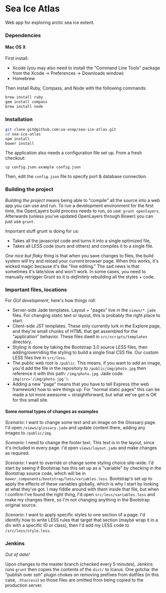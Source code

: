 # Sea Ice Atlas

Web app for exploring arctic sea ice extent.

### Dependencies

#### Mac OS X

First install:

* Xcode (you may also need to install the "Command Line Tools" package from the Xcode -> Preferences -> Downloads window)
* Homebrew

Then install Ruby, Compass, and Node with the following commands:

```bash
brew install ruby
gem install compass
brew install node
```

### Installation

```bash
git clone git@github.com:ua-snap/sea-ice-atlas.git
cd sea-ice-atlas
npm install
bower install
```

The application also needs a configuration file set up.  From a fresh checkout:

```
cp config.json.example config.json
```

Then, edit the ```config.json``` file to specify port & database connection.

### Building the project

*Building the project* means being able to "compile" all the source into a web app you can use and run.  To run a development environment for the first time, the OpenLayers build process needs to run, so use: ```grunt openlayers```.  Afterwards (unless you've updated OpenLayers through Bower) you can just use ```grunt```.

Important stuff grunt is doing for us:

 * Takes all the javascript code and turns it into a single optimized file,
 * Takes all LESS code (ours and others) and compiles it to a single file.

*One nice but flaky thing* is that when you save changes to files, the build system will try and reload your current browser page.  When this works, it's wicked magic because it's like "live editing."  The sad news is that sometimes it's late/slow and won't work.  In some cases, you need to manually retrigger Grunt so it is _definitely_ rebuilding all the styles + code.

### Important files, locations

For *GUI development*, here's how things roll:

 * Server-side Jade templates.  Layout + "pages" live in the ```views/*.jade``` files.  For changing static text or layout, this is probably the right place to start.
 * Client-side JST templates.  These only currently lurk in the Explore page, and they're small chunks of HTML that get assembled for the "application" behavior.  These files dwell in ```src/scripts/templates``` directory. 
 * Styling is done by taking the Bootstrap 3.0 source LESS files, then adding/overriding the styling to build a single final CSS file.  Our custom LESS files live in ```src/less```.
 * The public web root is ```/public```.  This means, if you want to add an image, you'd add the file in the repository to ```/public/img/photo.jpg``` then reference it with this path: ```/img/photo.jpg```.  Jade code: ```img(src='/img/photo.jpg')```.  
 * Adding a new "page" means that you have to tell Express (the web framework) how to wire things up.  For "normal static pages" this can be made a lot more awesome + straightforward, but what we've got is OK for this small site.

#### Some normal types of changes as examples

*Scenario*: I want to change some text and an image on the Glossary page.  I'd open ```/views/glossary.jade``` and update content there, adding any images to ```/public/img```.

*Scenario*: I need to change the footer text.  This text is in the layout, since it's included in every page.  I'd open ```views/layout.jade``` and make changes as required.

*Scenario*: I want to override or change some styling choice site-wide.  I'd start by seeing if Bootstrap has this set up as a "variable" by checking in the Bootstrap source code, which will be in ```bower_components/bootstrap/less/variables.less```.  Bootstrap's set up to apply the effects of these variables globally, which is why I start by looking at what they've got.  I may fiddle around with them inside that file, but when I confirm I've found the right thing, I'd open ```src/less/variables.less``` and make my changes there, so I'm not changing anything in the Bootstrap original source.

*Scenario*: I want to apply specific styles to one section of a page.  I'd identify how to write LESS rules that target that section (maybe wrap it in a div with a specific ID or class), then I'd add my LESS code to ```/src/less/style.less```.

### Jenkins

*Out of date!*

Upon changes to the master branch (checked every 5 minutes), Jenkins runs ```grunt``` then copies the contents of the ```dist/``` to Icarus.  One gotcha: the "publish over ssh" plugin chokes on removing prefixes from dotfiles (in this case, ```.htaccess```) so those files are omitted from being copied to the production server.
